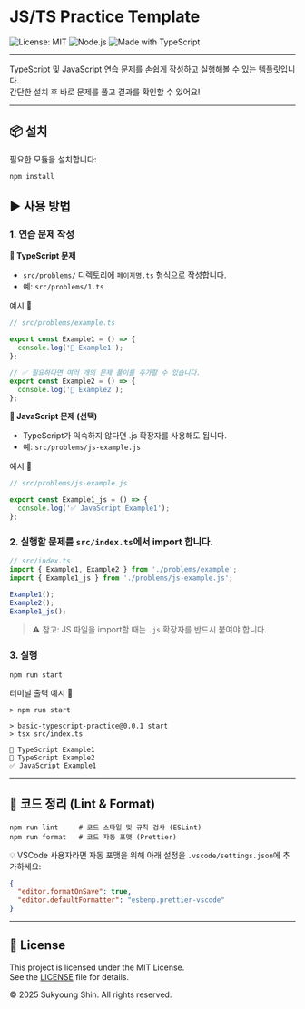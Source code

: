 # JS/TS Practice Template

![License: MIT](https://img.shields.io/badge/License-MIT-yellow.svg)
![Node.js](https://img.shields.io/badge/Node.js-v23.11.0-green)
![Made with TypeScript](https://img.shields.io/badge/Made%20with-TypeScript-blue)

---

TypeScript 및 JavaScript 연습 문제를 손쉽게 작성하고 실행해볼 수 있는 템플릿입니다.  
간단한 설치 후 바로 문제를 풀고 결과를 확인할 수 있어요!

---

## 📦 설치

필요한 모듈을 설치합니다:

```shell
npm install
```

## ▶ 사용 방법

### 1. 연습 문제 작성

**📌 TypeScript 문제**

- `src/problems/` 디렉토리에 `페이지명.ts` 형식으로 작성합니다.
- 예: `src/problems/1.ts`

예시 🔽

```ts
// src/problems/example.ts

export const Example1 = () => {
  console.log('🚀 Example1');
};

// ✅ 필요하다면 여러 개의 문제 풀이를 추가할 수 있습니다.
export const Example2 = () => {
  console.log('🚀 Example2');
};
```

**📌 JavaScript 문제 (선택)**

- TypeScript가 익숙하지 않다면 .js 확장자를 사용해도 됩니다.
- 예: `src/problems/js-example.js`

예시 🔽

```js
// src/problems/js-example.js

export const Example1_js = () => {
  console.log('✅ JavaScript Example1');
};
```

### 2. 실행할 문제를 `src/index.ts`에서 import 합니다.

```ts
// src/index.ts
import { Example1, Example2 } from './problems/example';
import { Example1_js } from './problems/js-example.js';

Example1();
Example2();
Example1_js();
```

> ⚠️ 참고: JS 파일을 import할 때는 `.js` 확장자를 반드시 붙여야 합니다.

### 3. 실행

```shell
npm run start
```

터미널 출력 예시 🔽

```shell
> npm run start

> basic-typescript-practice@0.0.1 start
> tsx src/index.ts

🚀 TypeScript Example1
🚀 TypeScript Example2
✅ JavaScript Example1
```

---

## 🧹 코드 정리 (Lint & Format)

```shell
npm run lint     # 코드 스타일 및 규칙 검사 (ESLint)
npm run format   # 코드 자동 포맷 (Prettier)
```

💡 VSCode 사용자라면 자동 포맷을 위해 아래 설정을 `.vscode/settings.json`에 추가하세요:

```json
{
  "editor.formatOnSave": true,
  "editor.defaultFormatter": "esbenp.prettier-vscode"
}
```

---

## 📄 License

This project is licensed under the MIT License.  
See the [LICENSE](./LICENSE) file for details.

© 2025 Sukyoung Shin. All rights reserved.
